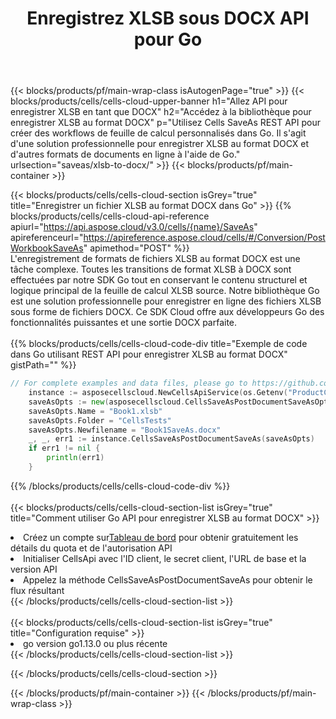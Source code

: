 ﻿---
title:  Enregistrez XLSB sous DOCX API pour Go
description:  Utilisation du SDK Cloud Aspose.Cells pour Go pour enregistrer le fichier au format XLSB en tant que fichier au format DOCX.
url: /fr/go/saveas/xlsb-to-docx/
---
{{< blocks/products/pf/main-wrap-class isAutogenPage="true" >}}
{{< blocks/products/cells/cells-cloud-upper-banner h1="Allez API pour enregistrer XLSB en tant que DOCX" h2="Accédez à la bibliothèque pour enregistrer XLSB au format DOCX" p="Utilisez Cells SaveAs REST API pour créer des workflows de feuille de calcul personnalisés dans Go. Il s\'agit d\'une solution professionnelle pour enregistrer XLSB au format DOCX et d\'autres formats de documents en ligne à l\'aide de Go." urlsection="saveas/xlsb-to-docx/" >}}
{{< blocks/products/pf/main-container >}}

{{< blocks/products/cells/cells-cloud-section isGrey="true" title="Enregistrer un fichier XLSB au format DOCX dans Go" >}}
{{% blocks/products/cells/cells-cloud-api-reference apiurl="https://api.aspose.cloud/v3.0/cells/{name}/SaveAs" apireferenceurl="https://apireference.aspose.cloud/cells/#/Conversion/PostWorkbookSaveAs" apimethod="POST" %}}
<br/>
L'enregistrement de formats de fichiers XLSB au format DOCX est une tâche complexe. Toutes les transitions de format XLSB à DOCX sont effectuées par notre SDK Go tout en conservant le contenu structurel et logique principal de la feuille de calcul XLSB source. Notre bibliothèque Go est une solution professionnelle pour enregistrer en ligne des fichiers XLSB sous forme de fichiers DOCX. Ce SDK Cloud offre aux développeurs Go des fonctionnalités puissantes et une sortie DOCX parfaite.
<br/>
<br/>
{{% blocks/products/cells/cells-cloud-code-div title="Exemple de code dans Go utilisant REST API pour enregistrer XLSB au format DOCX" gistPath="" %}}
  
```go
// For complete examples and data files, please go to https://github.com/aspose-cells-cloud/aspose-cells-cloud-go/
    instance := asposecellscloud.NewCellsApiService(os.Getenv("ProductClientId"), os.Getenv("ProductClientSecret"))
    saveAsOpts := new(asposecellscloud.CellsSaveAsPostDocumentSaveAsOpts)
    saveAsOpts.Name = "Book1.xlsb"
    saveAsOpts.Folder = "CellsTests"
    saveAsOpts.Newfilename = "Book1SaveAs.docx"
    _, _, err1 := instance.CellsSaveAsPostDocumentSaveAs(saveAsOpts)
    if err1 != nil {
	    println(err1)
    }
```
  
{{% /blocks/products/cells/cells-cloud-code-div %}}
<br/>
<br/>
{{< blocks/products/cells/cells-cloud-section-list isGrey="true" title="Comment utiliser Go API pour enregistrer XLSB au format DOCX" >}}
<li> Créez un compte sur<a href="https://dashboard.aspose.cloud/">Tableau de bord</a> pour obtenir gratuitement les détails du quota et de l'autorisation API</li>
<li>Initialiser CellsApi avec l'ID client, le secret client, l'URL de base et la version API</li>
<li>Appelez la méthode CellsSaveAsPostDocumentSaveAs pour obtenir le flux résultant</li>
{{< /blocks/products/cells/cells-cloud-section-list >}}
<br/>
<br/>
{{< blocks/products/cells/cells-cloud-section-list isGrey="true" title="Configuration requise" >}}
<li>go version go1.13.0 ou plus récente</li>
{{< /blocks/products/cells/cells-cloud-section-list >}}

{{< /blocks/products/cells/cells-cloud-section >}}

{{< /blocks/products/pf/main-container >}}
{{< /blocks/products/pf/main-wrap-class >}}
